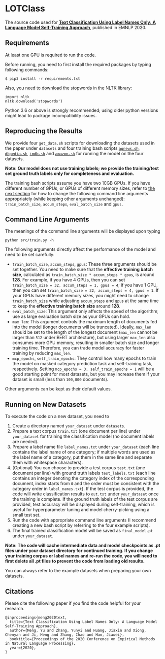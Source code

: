 # LOTClass

The source code used for [**Text Classification Using Label Names Only: A Language Model Self-Training Approach**](https://arxiv.org/abs/2010.07245), published in EMNLP 2020.

## Requirements

At least one GPU is required to run the code.

Before running, you need to first install the required packages by typing following commands:

```
$ pip3 install -r requirements.txt
```

Also, you need to download the stopwords in the NLTK library:

```
import nltk
nltk.download('stopwords')
```

Python 3.6 or above is strongly recommended; using older python versions might lead to package incompatibility issues.

## Reproducing the Results

We provide four ```get_data.sh``` scripts for downloading the datasets used in the paper under ```datasets``` and four training bash scripts [```agnews.sh```](agnews.sh), [```dbpedia.sh```](dbpedia.sh), [```imdb.sh```](imdb.sh) and [```amazon.sh```](amazon.sh) for running the model on the four datasets.

**Note: Our model does not use training labels; we provide the training/test set ground truth labels only for completeness and evaluation.**

The training bash scripts assume you have two 10GB GPUs. If you have different number of GPUs, or GPUs of different memory sizes, refer to [the next section](#command-line-arguments) for how to change the following command line arguments appropriately (while keeping other arguments unchanged): ```train_batch_size```, ```accum_steps```, ```eval_batch_size``` and ```gpus```.

## Command Line Arguments

The meanings of the command line arguments will be displayed upon typing
```
python src/train.py -h
```
The following arguments directly affect the performance of the model and need to be set carefully:

* ```train_batch_size```, ```accum_steps```, ```gpus```: These three arguments should be set together. You need to make sure that the **effective training batch size**, calculated as ```train_batch_size * accum_steps * gpus```, is around **128**. For example, if you have 4 GPUs, then you can set ```train_batch_size = 32, accum_steps = 1, gpus = 4```; if you have 1 GPU, then you can set ```train_batch_size = 32, accum_steps = 4, gpus = 1```. If your GPUs have different memory sizes, you might need to change ```train_batch_size``` while adjusting ```accum_steps``` and ```gpus``` at the same time to keep the **effective training batch size** around **128**.
* ```eval_batch_size```: This argument only affects the speed of the algorithm; use as large evaluation batch size as your GPUs can hold.
* ```max_len```: This argument controls the maximum length of documents fed into the model (longer documents will be truncated). Ideally, ```max_len``` should be set to the length of the longest document (```max_len``` cannot be larger than ```512``` under BERT architecture), but using larger ```max_len``` also consumes more GPU memory, resulting in smaller batch size and longer training time. Therefore, you can trade model accuracy for faster training by reducing ```max_len```.
* ```mcp_epochs```, ```self_train_epochs```: They control how many epochs to train the model on masked category prediction task and self-training task, respectively. Setting ```mcp_epochs = 3, self_train_epochs = 1``` will be a good starting point for most datasets, but you may increase them if your dataset is small (less than ```100,000``` documents).

Other arguments can be kept as their default values.

## Running on New Datasets

To execute the code on a new dataset, you need to 

1. Create a directory named ```your_dataset``` under ```datasets```.
2. Prepare a text corpus ```train.txt``` (one document per line) under ```your_dataset``` for training the classification model (no document labels are needed).
3. Prepare a label name file ```label_names.txt``` under ```your_dataset``` (each line contains the label name of one category; if multiple words are used as the label name of a category, put them in the same line and separate them with whitespace characters).
4. (Optional) You can choose to provide a test corpus ```test.txt``` (one document per line) with ground truth labels ```test_labels.txt``` (each line contains an integer denoting the category index of the corresponding document, index starts from ```0``` and the order must be consistent with the category order in ```label_names.txt```). If the test corpus is provided, the code will write classification results to ```out.txt``` under ```your_dataset``` once the training is complete. If the ground truth labels of the test corpus are provided, test accuracy will be displayed during self-training, which is useful for hyperparameter tuning and model cherry-picking using a small test set.
5. Run the code with appropriate command line arguments (I recommend creating a new bash script by referring to the four example scripts).
6. The final trained classification model will be saved as ```final_model.pt``` under ```your_dataset```.

**Note: The code will cache intermediate data and model checkpoints as .pt files under your dataset directory for continued training. If you change your training corpus or label names and re-run the code, you will need to first delete all .pt files to prevent the code from loading old results.**

You can always refer to the example datasets when preparing your own datasets.

## Citations

Please cite the following paper if you find the code helpful for your research.
```
@inproceedings{meng2020text,
  title={Text Classification Using Label Names Only: A Language Model Self-Training Approach},
  author={Meng, Yu and Zhang, Yunyi and Huang, Jiaxin and Xiong, Chenyan and Ji, Heng and Zhang, Chao and Han, Jiawei},
  booktitle={Proceedings of the 2020 Conference on Empirical Methods in Natural Language Processing},
  year={2020},
}
```
